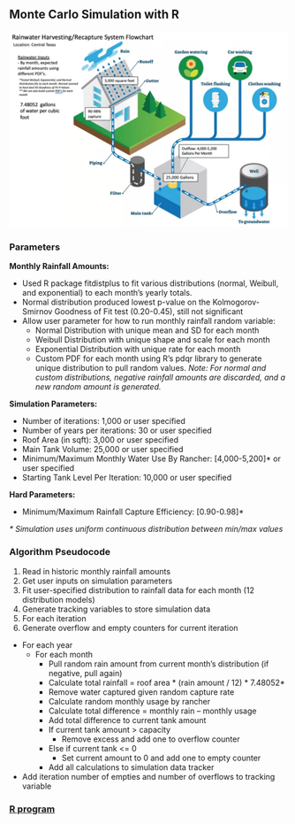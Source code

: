 ## Monte Carlo Simulation with R

<img src="images/rainwater.png?raw=true"/>

### Parameters
**Monthly Rainfall Amounts:**
- Used R package fitdistplus to fit various distributions (normal, Weibull, and exponential) to each month’s yearly totals.
- Normal distribution produced lowest p-value on the Kolmogorov-Smirnov Goodness of Fit test (0.20-0.45), still not significant
- Allow user parameter for how to run monthly rainfall random variable:
  - Normal Distribution with unique mean and SD for each month
  - Weibull Distribution with unique shape and scale for each month
  - Exponential Distribution with unique rate for each month
  - Custom PDF for each month using R’s pdqr library to generate unique distribution to pull random values.
_Note: For normal and custom distributions, negative rainfall amounts are discarded, and a new random amount is generated._

**Simulation Parameters:**
- Number of iterations: 1,000 or user specified
- Number of years per iterations: 30 or user specified
- Roof Area (in sqft): 3,000 or user specified
- Main Tank Volume: 25,000 or user specified
- Minimum/Maximum Monthly Water Use By Rancher: [4,000-5,200]* or user specified
- Starting Tank Level Per Iteration: 10,000 or user specified

**Hard Parameters:**
- Minimum/Maximum Rainfall Capture Efficiency: [0.90-0.98]*

_* Simulation uses uniform continuous distribution between min/max values_


### Algorithm Pseudocode
1. Read in historic monthly rainfall amounts
2. Get user inputs on simulation parameters
3. Fit user-specified distribution to rainfall data for each month (12 distribution models)
4. Generate tracking variables to store simulation data
5. For each iteration
6. Generate overflow and empty counters for current iteration
  - For each year
    - For each month
      - Pull random rain amount from current month’s distribution (if negative, pull again)
      - Calculate total rainfall = roof area * (rain amount / 12) * 7.48052*
      - Remove water captured given random capture rate
      - Calculate random monthly usage by rancher
      - Calculate total difference = monthly rain – monthly usage
      - Add total difference to current tank amount
      - If current tank amount > capacity
        - Remove excess and add one to overflow counter
      - Else if current tank <= 0
        - Set current amount to 0 and add one to empty counter
      - Add all calculations to simulation data tracker
  - Add iteration number of empties and number of overflows to tracking variable


### [R program](/pdf/monte-carlo.pdf)
